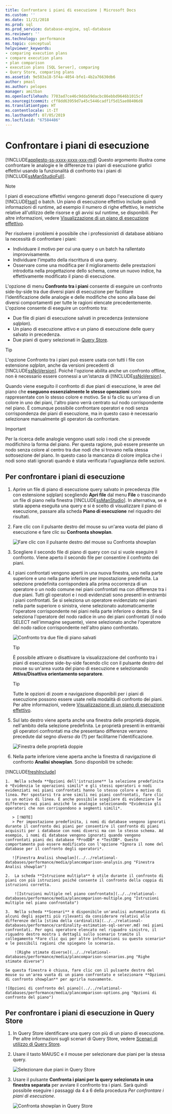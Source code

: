 ```yaml
---
title: Confrontare i piani di esecuzione | Microsoft Docs
ms.custom: ''
ms.date: 11/21/2018
ms.prod: sql
ms.prod_service: database-engine, sql-database
ms.reviewer: ''
ms.technology: performance
ms.topic: conceptual
helpviewer_keywords:
- comparing execution plans
- compare execution plans
- plan comparison
- execution plans [SQL Server], comparing
- Query Store, comparing plans
ms.assetid: 9e583a18-5f4a-4054-bfe1-4b2a76630db6
author: pmasl
ms.author: pelopes
manager: amitban
ms.openlocfilehash: 7703ad7ce46c9dda59dacbc86ebbd9646b1015cf
ms.sourcegitcommit: cff8dd63959d7a45c5446cadf1f5d15ae08406d8
ms.translationtype: HT
ms.contentlocale: it-IT
ms.lasthandoff: 07/05/2019
ms.locfileid: "67584486"
---
```

# <a name="compare-execution-plans"></a>Confrontare i piani di esecuzione
[!INCLUDE[appliesto-ss-xxxx-xxxx-xxx-md](../../includes/appliesto-ss-xxxx-xxxx-xxx-md.md)]
Questo argomento illustra come confrontare le analogie e le differenze tra i piani di esecuzione grafici effettivi usando la funzionalità di confronto tra i piani di [!INCLUDE[ssManStudioFull](../../includes/ssmanstudiofull-md.md)]. 
  
> [!NOTE]
> I piani di esecuzione effettivi vengono generati dopo l'esecuzione di query [!INCLUDE[tsql](../../includes/tsql-md.md)] o batch. Un piano di esecuzione effettivo include quindi informazioni di runtime, ad esempio il numero di righe effettivo, le metriche relative all'utilizzo delle risorse e gli avvisi sul runtime, se disponibili. Per altre informazioni, vedere [Visualizzazione di un piano di esecuzione effettivo](../../relational-databases/performance/display-an-actual-execution-plan.md).
  
Per risolvere i problemi è possibile che i professionisti di database abbiano la necessità di confrontare i piani:
-   Individuare il motivo per cui una query o un batch ha rallentato improvvisamente.
-   Individuare l'impatto della riscrittura di una query.
-   Osservare come una modifica per il miglioramento delle prestazioni introdotta nella progettazione dello schema, come un nuovo indice, ha effettivamente modificato il piano di esecuzione.  
 
L'opzione di menu **Confronto tra i piani** consente di eseguire un confronto side-by-side tra due diversi piani di esecuzione per facilitare l'identificazione delle analogie e delle modifiche che sono alla base dei diversi comportamenti per tutte le ragioni elencate precedentemente. L'opzione consente di eseguire un confronto tra:
- Due file di piani di esecuzione salvati in precedenza (estensione *sqlplan*).
- Un piano di esecuzione attivo e un piano di esecuzione delle query salvato in precedenza.
- Due piani di query selezionati in [Query Store](../../relational-databases/performance/monitoring-performance-by-using-the-query-store.md).

> [!TIP]
> L'opzione Confronto tra i piani può essere usata con tutti i file con estensione *sqlplan*, anche da versioni precedenti di [!INCLUDE[ssNoVersion](../../includes/ssnoversion-md.md)]. Poiché l'opzione abilita anche un confronto offline, non è necessario essere connessi a un'istanza di [!INCLUDE[ssNoVersion](../../includes/ssnoversion-md.md)]. 

Quando viene eseguito il confronto di due piani di esecuzione, le aree del piano che **eseguono essenzialmente le stesse operazioni** sono rappresentate con lo stesso colore e motivo. Se si fa clic su un'area di un colore in uno dei piani, l'altro piano verrà centrato sul nodo corrispondente nel piano. È comunque possibile confrontare operatori e nodi senza corrispondenza dei piani di esecuzione, ma in questo caso è necessario selezionare manualmente gli operatori da confrontare.

> [!IMPORTANT]
> Per la ricerca delle analogie vengono usati solo i nodi che si prevede modifichino la forma del piano. Per questa ragione, può essere presente un nodo senza colore al centro tra due nodi che si trovano nella stessa sottosezione del piano. In questo caso la mancanza di colore implica che i nodi sono stati ignorati quando è stata verificata l'uguaglianza delle sezioni.
  
## <a name="to-compare-execution-plans"></a>Per confrontare i piani di esecuzione
  
1.  Aprire un file di piano di esecuzione query salvato in precedenza (file con estensione sqlplan) scegliendo **Apri file** dal menu **File** o trascinando un file di piano nella finestra [!INCLUDE[ssManStudio](../../includes/ssManStudio-md.md)]. In alternativa, se è stata appena eseguita una query e si è scelto di visualizzare il piano di esecuzione, passare alla scheda **Piano di esecuzione** nel riquadro dei risultati. 

2.  Fare clic con il pulsante destro del mouse su un'area vuota del piano di esecuzione e fare clic su **Confronta showplan**. 

    ![Fare clic con il pulsante destro del mouse su Confronta showplan](../../relational-databases/performance/media/plancomparisonmenuoption.png "Fare clic con il pulsante destro del mouse su Confronta showplan")   

3.  Scegliere il secondo file di piano di query con cui si vuole eseguire il confronto. Viene aperto il secondo file per consentire il confronto dei piani.

4.  I piani confrontati vengono aperti in una nuova finestra, uno nella parte superiore e uno nella parte inferiore per impostazione predefinita. La selezione predefinita corrisponderà alla prima occorrenza di un operatore o un nodo comune nei piani confrontati ma con differenze tra i due piani. Tutti gli operatori e i nodi evidenziati sono presenti in entrambi i piani confrontati. Se si seleziona un operatore evidenziato nei piani nella parte superiore o sinistra, viene selezionato automaticamente l'operatore corrispondente nei piani nella parte inferiore o destra. Se si seleziona l'operatore del nodo radice in uno dei piani confrontati (il nodo SELECT nell'immagine seguente), viene selezionato anche l'operatore del nodo radice corrispondente nell'altro piano confrontato.

    ![Confronto tra due file di piano salvati](../../relational-databases/performance/media/plancomparison-plans.png "Confronto tra due file di piano salvati")  

     > [!TIP]
     > È possibile attivare o disattivare la visualizzazione del confronto tra i piani di esecuzione side-by-side facendo clic con il pulsante destro del mouse su un'area vuota del piano di esecuzione e selezionando **Attiva/Disattiva orientamento separatore**.

     > [!TIP]
     > Tutte le opzioni di zoom e navigazione disponibili per i piani di esecuzione possono essere usate nella modalità di confronto dei piani. Per altre informazioni, vedere [Visualizzazione di un piano di esecuzione effettivo](../../relational-databases/performance/display-an-actual-execution-plan.md).

5.  Sul lato destro viene aperta anche una finestra delle proprietà doppie, nell'ambito della selezione predefinita. Le proprietà presenti in entrambi gli operatori confrontati ma che presentano differenze verranno precedute dal segno *diverso da* (?) per facilitarne l'identificazione.

    ![Finestra delle proprietà doppie](../../relational-databases/performance/media/plancomparison-properties.png "Finestra delle proprietà doppie")  

6.  Nella parte inferiore viene aperta anche la finestra di navigazione di confronto **Analisi showplan**. Sono disponibili tre schede:

[!INCLUDE[freshInclude](../../includes/paragraph-content/fresh-note-steps-feedback.md)]

    1.  Nella scheda **Opzioni dell'istruzione** la selezione predefinita è *Evidenzia le operazioni simili* e gli stessi operatori o nodi evidenziati nei piani confrontati hanno lo stesso colore e motivo di linea. Per spostarsi tra aree simili nei piani confrontati, fare clic su un motivo di linea. È anche possibile scegliere di evidenziare le differenze nei piani anziché le analogie selezionando *Evidenzia gli operatori che non corrispondono a segmenti simili*. 
    
       > [!NOTE]
       > Per impostazione predefinita, i nomi di database vengono ignorati durante il confronto dei piani per consentire il confronto di piani acquisiti per i database con nomi diversi ma con lo stesso schema. Ad esempio, i nomi di database vengono ignorati quando vengono confrontati piani dei database *ProdDB* e *TestDB*. Questo comportamento può essere modificato con l'opzione *Ignora il nome del database per il confronto degli operatori*.

       ![Finestra Analisi showplan](../../relational-databases/performance/media/plancomparison-analysis.png "Finestra Analisi showplan") 

    2.  La scheda **Istruzione multipla** è utile durante il confronto di piani con più istruzioni poiché consente il confronto della coppia di istruzioni corretta.

        ![Istruzioni multiple nel piano confrontato](../../relational-databases/performance/media/plancomparison-multiple.png "Istruzioni multiple nel piano confrontato")  

    3.  Nella scheda **Scenari** è disponibile un'analisi automatizzata di alcuni degli aspetti più rilevanti da considerare relativi alle differenze della [stima della cardinalità](../../relational-databases/performance/cardinality-estimation-sql-server.md) nei piani confrontati. Per ogni operatore elencato nel riquadro sinistro, il riquadro destro mostra i dettagli sullo scenario tramite il collegamento *Fare clic qui per altre informazioni su questo scenario* e le possibili ragioni che spiegano lo scenario. 

        ![Righe stimate diverse](../../relational-databases/performance/media/plancomparison-scenarios.png "Righe stimate diverse")  

    Se questa finestra è chiusa, fare clic con il pulsante destro del mouse su un'area vuota di un piano confrontato e selezionare **Opzioni di confronto showplan** per aprirla nuovamente.

    ![Opzioni di confronto del piano](../../relational-databases/performance/media/plancomparison-options.png "Opzioni di confronto del piano")  

## <a name="to-compare-execution-plans-in-query-store"></a>Per confrontare i piani di esecuzione in Query Store

1.  In Query Store identificare una query con più di un piano di esecuzione. Per altre informazioni sugli scenari di Query Store, vedere [Scenari di utilizzo di Query Store](../../relational-databases/performance/query-store-usage-scenarios.md#identify-and-tune-top-resource-consuming-queries).

2.  Usare il tasto MAIUSC e il mouse per selezionare due piani per la stessa query. 

    ![Selezionare due piani in Query Store](../../relational-databases/performance/media/plancomparison-querystore.png "Selezionare due piani in Query Store")   

3.  Usare il pulsante **Confronta i piani per la query selezionata in una finestra separata** per avviare il confronto tra i piani. Sarà quindi possibile eseguire i passaggi da 4 a 6 della procedura *Per confrontare i piani di esecuzione*. 

    ![Confronta showplan in Query Store](../../relational-databases/performance/media/plancomparison-querystoreoption.png "Confronta showplan in Query Store") 
